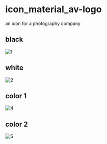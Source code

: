 # icon_material_av-logo
an icon for a photography company
## black
![1](https://user-images.githubusercontent.com/11213043/39474892-a7162d60-4d73-11e8-9a88-2cb150946478.png)
## white
![2](https://user-images.githubusercontent.com/11213043/39474894-a9a75004-4d73-11e8-9f25-e9db3a099dac.png)
## color 1
![4](https://user-images.githubusercontent.com/11213043/39474900-ae3b71e0-4d73-11e8-98d1-3e5fcf69046a.png)
## color 2
![5](https://user-images.githubusercontent.com/11213043/39474902-aedc3c9c-4d73-11e8-8acd-aec5f4ac52a4.png)

